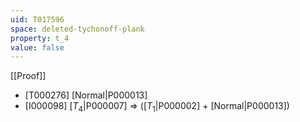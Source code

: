 ```yaml
---
uid: T017596
space: deleted-tychonoff-plank
property: t_4
value: false
---
```

[[Proof]]

* [T000276] [Normal|P000013]
* [I000098] [$T_4$|P000007] => ([$T_1$|P000002] + [Normal|P000013])

